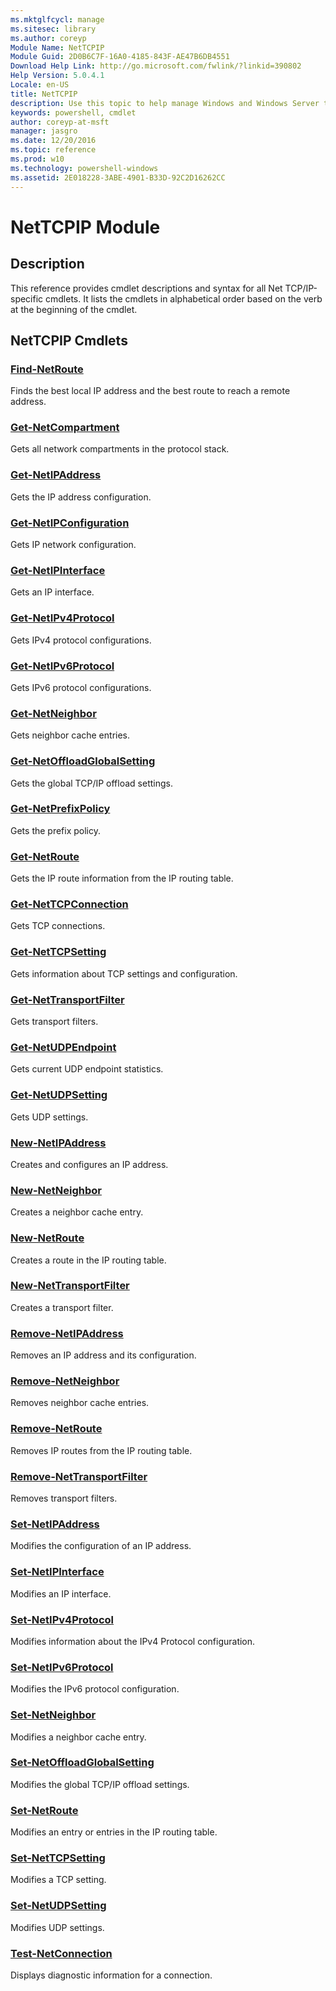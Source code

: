 ```yaml
---
ms.mktglfcycl: manage
ms.sitesec: library
ms.author: coreyp
Module Name: NetTCPIP
Module Guid: 2D0B6C7F-16A0-4185-843F-AE47B6DB4551
Download Help Link: http://go.microsoft.com/fwlink/?linkid=390802
Help Version: 5.0.4.1
Locale: en-US
title: NetTCPIP
description: Use this topic to help manage Windows and Windows Server technologies with Windows PowerShell.
keywords: powershell, cmdlet
author: coreyp-at-msft
manager: jasgro
ms.date: 12/20/2016
ms.topic: reference
ms.prod: w10
ms.technology: powershell-windows
ms.assetid: 2E018228-3ABE-4901-B33D-92C2D16262CC
---
```


# NetTCPIP Module
## Description
This reference provides cmdlet descriptions and syntax for all Net TCP/IP-specific cmdlets. It lists the cmdlets in alphabetical order based on the verb at the beginning of the cmdlet.

## NetTCPIP Cmdlets
### [Find-NetRoute](./find-netroute.md)
Finds the best local IP address and the best route to reach a remote address.

### [Get-NetCompartment](./get-netcompartment.md)
Gets all network compartments in the protocol stack.

### [Get-NetIPAddress](./get-netipaddress.md)
Gets the IP address configuration.

### [Get-NetIPConfiguration](./get-netipconfiguration.md)
Gets IP network configuration.

### [Get-NetIPInterface](./get-netipinterface.md)
Gets an IP interface.

### [Get-NetIPv4Protocol](./Get-NetIPv4Protocol.md)
Gets IPv4 protocol configurations.

### [Get-NetIPv6Protocol](./Get-NetIPv6Protocol.md)
Gets IPv6 protocol configurations.

### [Get-NetNeighbor](./get-netneighbor.md)
Gets neighbor cache entries.

### [Get-NetOffloadGlobalSetting](./get-netoffloadglobalsetting.md)
Gets the global TCP/IP offload settings.

### [Get-NetPrefixPolicy](./get-netprefixpolicy.md)
Gets the prefix policy.

### [Get-NetRoute](./get-netroute.md)
Gets the IP route information from the IP routing table.

### [Get-NetTCPConnection](./get-nettcpconnection.md)
Gets TCP connections.

### [Get-NetTCPSetting](./get-nettcpsetting.md)
Gets information about TCP settings and configuration.

### [Get-NetTransportFilter](./get-nettransportfilter.md)
Gets transport filters.

### [Get-NetUDPEndpoint](./get-netudpendpoint.md)
Gets current UDP endpoint statistics.

### [Get-NetUDPSetting](./get-netudpsetting.md)
Gets UDP settings.

### [New-NetIPAddress](./new-netipaddress.md)
Creates and configures an IP address.

### [New-NetNeighbor](./new-netneighbor.md)
Creates a neighbor cache entry.

### [New-NetRoute](./new-netroute.md)
Creates a route in the IP routing table.

### [New-NetTransportFilter](./new-nettransportfilter.md)
Creates a transport filter.

### [Remove-NetIPAddress](./remove-netipaddress.md)
Removes an IP address and its configuration.

### [Remove-NetNeighbor](./remove-netneighbor.md)
Removes neighbor cache entries.

### [Remove-NetRoute](./remove-netroute.md)
Removes IP routes from the IP routing table.

### [Remove-NetTransportFilter](./remove-nettransportfilter.md)
Removes transport filters.

### [Set-NetIPAddress](./set-netipaddress.md)
Modifies the configuration of an IP address.

### [Set-NetIPInterface](./set-netipinterface.md)
Modifies an IP interface.

### [Set-NetIPv4Protocol](./Set-NetIPv4Protocol.md)
Modifies information about the IPv4 Protocol configuration.

### [Set-NetIPv6Protocol](./Set-NetIPv6Protocol.md)
Modifies the IPv6 protocol configuration.

### [Set-NetNeighbor](./set-netneighbor.md)
Modifies a neighbor cache entry.

### [Set-NetOffloadGlobalSetting](./set-netoffloadglobalsetting.md)
Modifies the global TCP/IP offload settings.

### [Set-NetRoute](./set-netroute.md)
Modifies an entry or entries in the IP routing table.

### [Set-NetTCPSetting](./set-nettcpsetting.md)
Modifies a TCP setting.

### [Set-NetUDPSetting](./set-netudpsetting.md)
Modifies UDP settings.

### [Test-NetConnection](./test-netconnection.md)
Displays diagnostic information for a connection.



